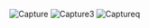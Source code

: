 ![Capture](https://github.com/user-attachments/assets/5f7ce7ae-c9c4-4d47-b802-ed73ef396fc9)
![Capture3](https://github.com/user-attachments/assets/aea597d9-49c4-4bc5-b95b-7ddab3d7599a)
![Captureq](https://github.com/user-attachments/assets/9cc39ef9-4a1b-4183-9e25-4238319336a6)
